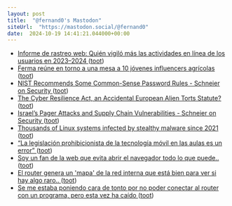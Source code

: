 ```yaml
---
layout: post
title:  "@fernand0's Mastodon"
siteUrl:  "https://mastodon.social/@fernand0"
date:  2024-10-19 14:41:21.044000+00:00
---
```

*  [Informe de rastreo web: Quién vigiló más las actividades en línea de los usuarios en 2023–2024 ](https://securelist.lat/web-trackers-report-2023-2024/99081) ([toot](https://mastodon.social/@fernand0/113334608268140553))
*  [Ferma reúne en torno a una mesa a 10 jóvenes influencers agrícolas ](https://www.diariodelaltoaragon.es/noticias/comarcas/cinca-medio-1/2024/10/14/ferma-reune-en-torno-a-una-mesa-a-10-jovenes-influencers-agricolas-1769908-daa.htm) ([toot](https://mastodon.social/@fernand0/113333892717213736))
*  [NIST Recommends Some Common-Sense Password Rules - Schneier on Security ](https://www.schneier.com/blog/archives/2024/09/nist-recommends-some-common-sense-password-rules.htm) ([toot](https://mastodon.social/@fernand0/113333566595273876))
*  [The Cyber Resilience Act, an Accidental European Alien Torts Statute? ](https://www.lawfaremedia.org/article/the-cyber-resilience-act--an-accidental-european-alien-torts-statut) ([toot](https://mastodon.social/@fernand0/113333349529249050))
*  [Israel’s Pager Attacks and Supply Chain Vulnerabilities - Schneier on Security ](https://www.schneier.com/blog/archives/2024/09/israels-pager-attacks.htm) ([toot](https://mastodon.social/@fernand0/113333168400477288))
*  [Thousands of Linux systems infected by stealthy malware since 2021 ](https://arstechnica.com/security/2024/10/persistent-stealthy-linux-malware-has-infected-thousands-since-2021) ([toot](https://mastodon.social/@fernand0/113332273519605352))
*  [“La legislación prohibicionista de la tecnología móvil en las aulas es un error” ](https://www.educaciontrespuntocero.com/entrevistas/manuel-area-moreira) ([toot](https://mastodon.social/@fernand0/113331406325023862))
*  [Soy un fan de la web que evita abrir el navegador todo lo que puede.. ](https://mastodon.social/@fernand0/113329984483781306) ([toot](https://mastodon.social/@fernand0/113329984483781306))
*  [El router genera un &#39;mapa&#39; de la red interna que está bien para ver si hay algo raro.. ](https://mastodon.social/@fernand0/113329979953112229) ([toot](https://mastodon.social/@fernand0/113329979953112229))
*  [Se me estaba poniendo cara de tonto por no poder conectar al router con un programa, pero esta vez ha caído ](https://mastodon.social/@fernand0/113329962339012534) ([toot](https://mastodon.social/@fernand0/113329962339012534))
